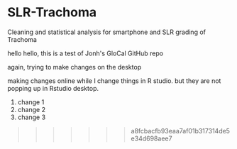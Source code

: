 # SLR-Trachoma
Cleaning and statistical analysis for smartphone and SLR grading of Trachoma

hello hello, this is a test of Jonh's GloCal GitHub repo

again, trying to make changes on the desktop

making changes online while I change things in R studio. but they are not popping up in Rstudio desktop.

1. change 1
2. change 2
3. change 3
>>>>>>> a8fcbacfb93eaa7af01b317314de5e34d698aee7

